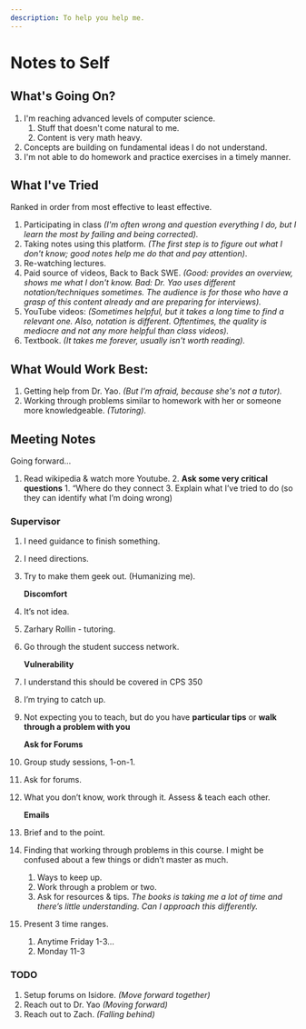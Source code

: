 ```yaml
---
description: To help you help me.
---
```


# Notes to Self

## What's Going On?

1. I'm reaching advanced levels of computer science.
   1. Stuff that doesn't come natural to me.
   2. Content is very math heavy.
2. Concepts are building on fundamental ideas I do not understand.
3. I'm not able to do homework and practice exercises in a timely manner.

## What I've Tried

Ranked in order from most effective to least effective.

1. Participating in class _\(I'm often wrong and question everything I do, but I learn the most by failing and being corrected\)._
2. Taking notes using this platform. _\(The first step is to figure out what I don't know; good notes help me do that_ _and pay attention\)_.
3. Re-watching lectures.
4. Paid source of videos, Back to Back SWE. _\(Good: provides an overview, shows me what I don't know. Bad: Dr. Yao uses different notation/techniques sometimes. The audience is for those who have a grasp of this content already and are preparing for interviews\)._
5. YouTube videos: _\(Sometimes helpful, but it takes a long time to find a relevant one. Also, notation is different. Oftentimes, the quality is mediocre and not any more helpful than class videos\)._
6. Textbook. _\(It takes me forever, usually isn't worth reading\)._

## What Would Work Best:

1. Getting help from Dr. Yao. _\(But I'm afraid, because she's not a tutor\)._
2. Working through problems similar to homework with her or someone more knowledgeable. _\(Tutoring\)._

## Meeting Notes

Going forward… 

1. Read wikipedia & watch more Youtube. 2. **Ask some very critical questions** 1. “Where do they connect 3. Explain what I’ve tried to do \(so they can identify what I’m doing wrong\)

### Supervisor

1. I need guidance to finish something.
2. I need directions.
3. Try to make them geek out. \(Humanizing me\).

   **Discomfort**

4. It’s not idea.
5. Zarhary Rollin - tutoring.
6. Go through the student success network.

   **Vulnerability**

7. I understand this should be covered in CPS 350
8. I’m trying to catch up. 
9. Not expecting you to teach, but do you have **particular tips** or **walk through a problem with you**

   **Ask for Forums**

10. Group study sessions, 1-on-1.
11. Ask for forums.
12. What you don’t know, work through it. Assess & teach each other.

    **Emails**

13. Brief and to the point.
14. Finding that working through problems in this course. I might be confused about a few things or didn’t master as much.
    1. Ways to keep up.
    2. Work through a problem or two.
    3. Ask for resources & tips. _The books is taking me a lot of time and there’s little understanding. Can I approach this differently._
15. Present 3 time ranges.
    1. Anytime Friday 1-3…
    2. Monday 11-3

### TODO

1. Setup forums on Isidore. _\(Move forward together\)_
2. Reach out to Dr. Yao _\(Moving forward\)_
3. Reach out to Zach. _\(Falling behind\)_



